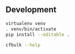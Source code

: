 
## Development

```sh
virtualenv venv
. venv/bin/activate
pip install --editable .

cfbulk --help
```
